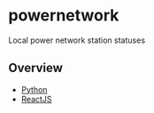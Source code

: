 # powernetwork
Local power network station statuses

## Overview
* [Python](https://www.python.org) 
* [ReactJS](https://reactjs.org)
